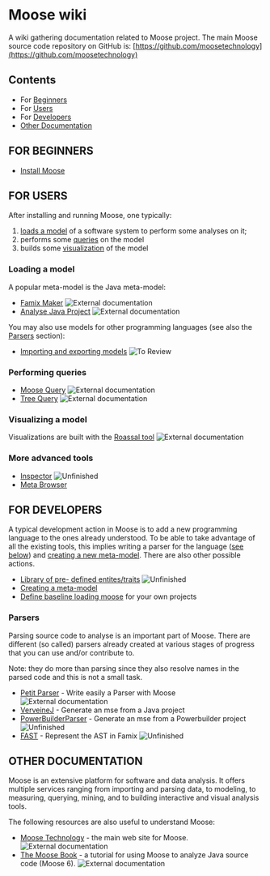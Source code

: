 # Moose wiki  <!-- omit in toc -->

A wiki gathering documentation related to Moose project.
The main Moose source code repository on GitHub is: [https://github.com/moosetechnology](https://github.com/moosetechnology)

## Contents  <!-- omit in toc -->

- For [Beginners](#For-Beginners)
- For [Users](#For-Users)
- For [Developers](#For-Developers)
- [Other Documentation](#Other-Documentation)

## FOR BEGINNERS

- [Install Moose](Beginners/InstallMoose.md)

## FOR USERS

After installing and running Moose, one typically:
1. [loads a model](#loading-a-model) of a software system to perform some analyses on it;
1. performs some [queries](#performing-queries) on the model
1. builds some [visualization](#visualizing-a-model) of the model

### Loading a model

A popular meta-model is the Java meta-model:
- [Famix Maker](https://github.com/moosetechnology/Moose-Easy)
  ![External documentation](https://img.shields.io/badge/-External%20Documentation-blue)
- [Analyse Java Project](https://fuhrmanator.github.io/2019/07/29/AnalyzingJavaWithMoose.html)
  ![External documentation](https://img.shields.io/badge/-External%20Documentation-blue)

You may also use models for other programming languages (see also the [Parsers](#Parsers) section):
- [Importing and exporting models](Users/ImportingAndExportingModels.md)
  ![To Review](https://img.shields.io/badge/Progress-ToReview-purple)

### Performing queries

- [Moose Query](https://moosequery.ferlicot.fr/)
  ![External documentation](https://img.shields.io/badge/-External%20Documentation-blue)
- [Tree Query](https://github.com/juliendelplanque/TreeQuery)
  ![External documentation](https://img.shields.io/badge/-External%20Documentation-blue)

### Visualizing a model

Visualizations are built with the [Roassal tool](https://github.com/ObjectProfile/Roassal3.git)
  ![External documentation](https://img.shields.io/badge/-External%20Documentation-blue)

### More advanced tools

- [Inspector](Users/inspector/inspector.md) ![Unfinished](https://img.shields.io/badge/Progress-Unfinished-yellow)
- [Meta Browser](Users/metaBrowser.md)


## FOR DEVELOPERS

A typical development action in Moose is to add a new programming language to the ones already understood.
To be able to take advantage of all the existing tools, this implies writing a parser for the language ([see below](#Parsers)) and [creating a new meta-model](Developers/CreateNewMetamodel.md).
There are also other possible actions.

- [Library of pre- defined entites/traits](Developers/predefinedEntities.md)
  ![Unfinished](https://img.shields.io/badge/Progress-Unfinished-yellow)
- [Creating a meta-model](Developers/CreateNewMetamodel.md)
- [Define baseline loading moose](Developers/DefineBaselineLoadingMoose.md) for your own projects

### Parsers

Parsing source code to analyse is an important part of Moose.
There are different (so called) parsers already created at various stages of progress that you can use and/or contribute to.

Note: they do more than parsing since they also resolve names in the parsed code and this is not a small task.

- [Petit Parser](https://github.com/moosetechnology/PetitParser) - Write easily a Parser with Moose 
  ![External documentation](https://img.shields.io/badge/-External%20Documentation-blue)
- [VerveineJ](Developers/Parsers/VerveineJ.md) - Generate an mse from a Java project
- [PowerBuilderParser](Developers/Parsers/PowerBuilderParser.md) - Generate an mse from a Powerbuilder project
  ![Unfinished](https://img.shields.io/badge/Progress-Unfinished-yellow)
- [FAST](Developers/Parsers/FAST.md) - Represent the AST in Famix
![Unfinished](https://img.shields.io/badge/Progress-Unfinished-yellow)

## OTHER DOCUMENTATION

Moose is an extensive platform for software and data analysis.
It offers multiple services ranging from importing and parsing data, to modeling, to measuring, querying, mining, and to building interactive and visual analysis tools. 

The following resources are also useful to understand Moose:

- [Moose Technology](http://moosetechnology.org/) - the main web site for Moose.
  ![External documentation](https://img.shields.io/badge/-External%20Documentation-blue)
- [The Moose Book](http://themoosebook.org/) - a tutorial for using Moose to analyze Java source code (Moose 6).
  ![External documentation](https://img.shields.io/badge/-External%20Documentation-blue)
